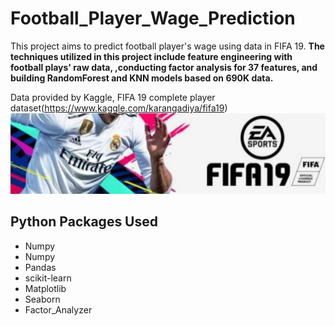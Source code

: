 # Football_Player_Wage_Prediction
This project aims to predict football player's wage using data in FIFA 19. **The techniques utilized in this project include feature engineering with football plays' raw data,  ,conducting factor analysis for 37 features, and building RandomForest and KNN models based on 690K data.**

Data provided by Kaggle, FIFA 19 complete player dataset(https://www.kaggle.com/karangadiya/fifa19)
![alt text](https://github.com/yueeeeeee87/Football_Player_Wage_Prediction/blob/main/football%20player.jpg?raw=true)

## Python Packages Used
* Numpy
* Numpy
* Pandas
* scikit-learn
* Matplotlib
* Seaborn
* Factor_Analyzer
